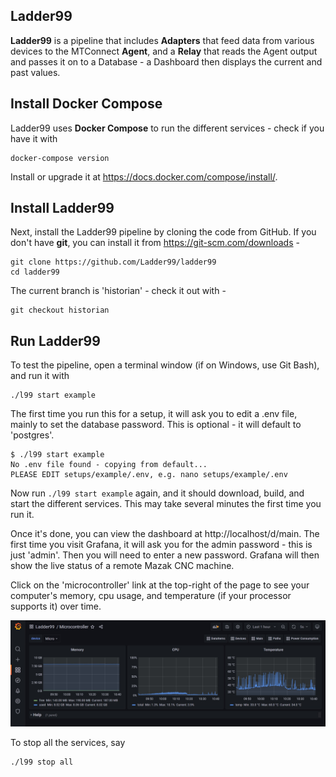 ## Ladder99

**Ladder99** is a pipeline that includes **Adapters** that feed data from various devices to the MTConnect **Agent**, and a **Relay** that reads the Agent output and passes it on to a Database - a Dashboard then displays the current and past values.

## Install Docker Compose

Ladder99 uses **Docker Compose** to run the different services - check if you have it with

```
docker-compose version
```

Install or upgrade it at https://docs.docker.com/compose/install/.

## Install Ladder99

Next, install the Ladder99 pipeline by cloning the code from GitHub. If you don't have **git**, you can install it from https://git-scm.com/downloads -

```
git clone https://github.com/Ladder99/ladder99
cd ladder99
```

The current branch is 'historian' - check it out with -

```
git checkout historian
```

## Run Ladder99

To test the pipeline, open a terminal window (if on Windows, use Git Bash), and run it with 

```
./l99 start example
```

The first time you run this for a setup, it will ask you to edit a .env file, mainly to set the database password. This is optional - it will default to 'postgres'.

```
$ ./l99 start example
No .env file found - copying from default...
PLEASE EDIT setups/example/.env, e.g. nano setups/example/.env
```

Now run `./l99 start example` again, and it should download, build, and start the different services. This may take several minutes the first time you run it. 

Once it's done, you can view the dashboard at http://localhost/d/main. The first time you visit Grafana, it will ask you for the admin password - this is just 'admin'. Then you will need to enter a new password. Grafana will then show the live status of a remote Mazak CNC machine. 

Click on the 'microcontroller' link at the top-right of the page to see your computer's memory, cpu usage, and temperature (if your processor supports it) over time. 

![](docs/pages/_images/ladder99-dash-micro.jpg)

To stop all the services, say

```
./l99 stop all
```
